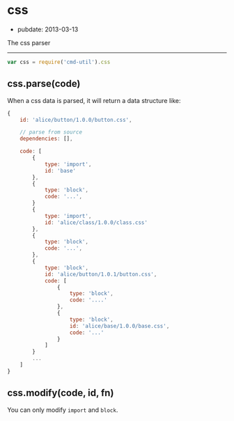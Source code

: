 # css

- pubdate: 2013-03-13

The css parser

-----

```js
var css = require('cmd-util').css
```


## css.parse(code)

When a css data is parsed, it will return a data structure like:

```js
{
    id: 'alice/button/1.0.0/button.css',

    // parse from source
    dependencies: [],

    code: [
        {
            type: 'import',
            id: 'base'
        },
        {
            type: 'block',
            code: '...',
        }
        {
            type: 'import',
            id: 'alice/class/1.0.0/class.css'
        },
        {
            type: 'block',
            code: '...',
        },
        {
            type: 'block',
            id: 'alice/button/1.0.1/button.css',
            code: [
                {
                    type: 'block',
                    code: '....'
                },
                {
                    type: 'block',
                    id: 'alice/base/1.0.0/base.css',
                    code: '...'
                }
            ]
        }
        ...
    ]
}
```


## css.modify(code, id, fn)

You can only modify `import` and `block`.
